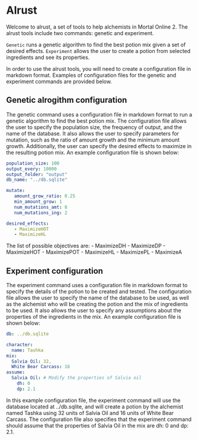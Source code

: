 # Alrust

Welcome to alrust, a set of tools to help alchemists in Mortal Online 2. 
The alrust tools include two commands: genetic and experiment.

`Genetic` runs a genetic algorithm to find the best potion mix given a set of 
desired effects. `Experiment` allows the user to create a potion from selected 
ingredients and see its properties.

In order to use the alrust tools, you will need to create a configuration file 
in markdown format. Examples of configuration files for the genetic and 
experiment commands are provided below.

## Genetic alrogithm configuration

The genetic command uses a configuration file in markdown format to run a 
genetic algorithm to find the best potion mix. The configuration file allows 
the user to specify the population size, the frequency of output, and the name 
of the database. It also allows the user to specify parameters for mutation, 
such as the ratio of amount growth and the minimum amount growth. Additionally, 
the user can specify the desired effects to maximize in the resulting potion mix. 
An example configuration file is shown below:

```yaml
population_size: 100
output_every: 10000
output_folder: "output"
db_name: "../db.sqlite"

mutate:
   amount_grow_ratio: 0.25
   min_amount_grow: 1
   num_mutations_amt: 8
   num_mutations_ing: 2

desired_effects:
   - MaximizeHOT
   - MaximizeHL
```

The list of possible objectives are:
    - MaximizeDH
    - MaximizeDP
    - MaximizeHOT
    - MaximizePOT
    - MaximizeHL
    - MaximizePL
    - MaximizeA


## Experiment configuration

The experiment command uses a configuration file in markdown format to specify 
the details of the potion to be created and tested. The configuration file 
allows the user to specify the name of the database to be used, as well as the 
alchemist who will be creating the potion and the mix of ingredients to be used. 
It also allows the user to specify any assumptions about the properties of the 
ingredients in the mix. An example configuration file is shown below:

```yaml
db: ../db.sqlite

character:
  name: Tashka
mix:
  Salvia Oil: 32,
  White Bear Carcass: 16
assume:
  Salvia Oil: # Modify the properties of Salvia oil
    dh: 0
    dp: 2.1
```

In this example configuration file, the experiment command will use the database 
located at ../db.sqlite, and will create a potion by the alchemist named Tashka 
using 32 units of Salvia Oil and 16 units of White Bear Carcass. The 
configuration file also specifies that the experiment command should assume that 
the properties of Salvia Oil in the mix are dh: 0 and dp: 2.1.    